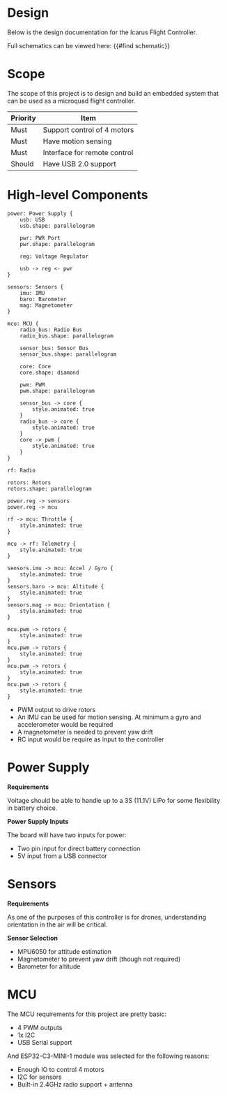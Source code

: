 # Design

Below is the design documentation for the Icarus Flight Controller.

Full schematics can be viewed here: {{#find schematic}}

# Scope

The scope of this project is to design and build an embedded system that can be used as a microquad flight controller.

| Priority | Item                               |
| -------- | ---------------------------------- |
| Must     | Support control of 4 motors        |
| Must     | Have motion sensing                |
| Must     | Interface for remote control       |
| Should   | Have USB 2.0 support               |

# High-level Components


```d2
power: Power Supply {
    usb: USB
    usb.shape: parallelogram

    pwr: PWR Port
    pwr.shape: parallelogram

    reg: Voltage Regulator

    usb -> reg <- pwr
}

sensors: Sensors {
    imu: IMU
    baro: Barometer
    mag: Magnetometer
}

mcu: MCU {
    radio_bus: Radio Bus
    radio_bus.shape: parallelogram

    sensor_bus: Sensor Bus
    sensor_bus.shape: parallelogram

    core: Core
    core.shape: diamond

    pwm: PWM
    pwm.shape: parallelogram

    sensor_bus -> core {
        style.animated: true
    }
    radio_bus -> core {
        style.animated: true
    }
    core -> pwm {
        style.animated: true
    }
}

rf: Radio

rotors: Rotors
rotors.shape: parallelogram

power.reg -> sensors
power.reg -> mcu

rf -> mcu: Throttle {
    style.animated: true
}

mcu -> rf: Telemetry {
    style.animated: true
}

sensors.imu -> mcu: Accel / Gyro {
    style.animated: true
}
sensors.baro -> mcu: Altitude {
    style.animated: true
}
sensors.mag -> mcu: Orientation {
    style.animated: true
}

mcu.pwm -> rotors {
    style.animated: true
}
mcu.pwm -> rotors {
    style.animated: true
}
mcu.pwm -> rotors {
    style.animated: true
}
mcu.pwm -> rotors {
    style.animated: true
}

```

* PWM output to drive rotors
* An IMU can be used for motion sensing. At minimum a gyro and accelerometer would be required
* A magnetometer is needed to prevent yaw drift
* RC input would be require as input to the controller

# Power Supply

**Requirements**

Voltage should be able to handle up to a 3S (11.1V) LiPo for some flexibility in battery choice.

**Power Supply Inputs**

The board will have two inputs for power:

* Two pin input for direct battery connection
* 5V input from a USB connector

# Sensors

**Requirements**

As one of the purposes of this controller is for drones, understanding orientation in the air will be critical.

**Sensor Selection**

* MPU6050 for attitude estimation
* Magnetometer to prevent yaw drift (though not required)
* Barometer for altitude

# MCU

The MCU requirements for this project are pretty basic:

* 4 PWM outputs
* 1x I2C
* USB Serial support

And ESP32-C3-MINI-1 module was selected for the following reasons:

* Enough IO to control 4 motors
* I2C for sensors
* Built-in 2.4GHz radio support + antenna
